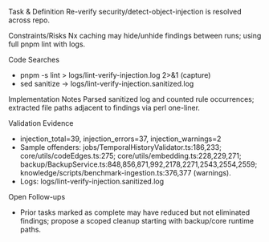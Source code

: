 Task & Definition
Re-verify security/detect-object-injection is resolved across repo.

Constraints/Risks
Nx caching may hide/unhide findings between runs; using full pnpm lint with logs.

Code Searches
- pnpm -s lint > logs/lint-verify-injection.log 2>&1 (capture)
- sed sanitize -> logs/lint-verify-injection.sanitized.log

Implementation Notes
Parsed sanitized log and counted rule occurrences; extracted file paths adjacent to findings via perl one-liner.

Validation Evidence
- injection_total=39, injection_errors=37, injection_warnings=2
- Sample offenders: jobs/TemporalHistoryValidator.ts:186,233; core/utils/codeEdges.ts:275; core/utils/embedding.ts:228,229,271; backup/BackupService.ts:848,856,871,992,2178,2271,2543,2554,2559; knowledge/scripts/benchmark-ingestion.ts:376,377 (warnings).
- Logs: logs/lint-verify-injection.sanitized.log

Open Follow-ups
- Prior tasks marked as complete may have reduced but not eliminated findings; propose a scoped cleanup starting with backup/core runtime paths.
